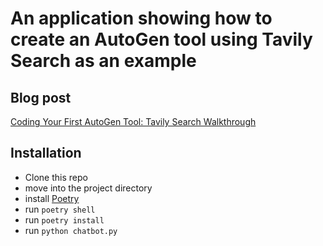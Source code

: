 # An application showing how to create an AutoGen tool using Tavily Search as an example

## Blog post

[Coding Your First AutoGen Tool: Tavily Search Walkthrough](https://www.zinyando.com/coding-your-first-autogen-tool-tavily-search-walkthrough/)

## Installation

- Clone this repo
- move into the project directory
- install [Poetry](https://python-poetry.org/docs/#installation)
- run `poetry shell`
- run `poetry install`
- run `python chatbot.py`